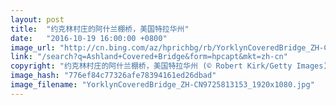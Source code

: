 ```yaml
---
layout: post
title:  "约克林村庄的阿什兰棚桥，美国特拉华州"
date:   "2016-10-19 16:00:00 +0800"
image_url: "http://cn.bing.com/az/hprichbg/rb/YorklynCoveredBridge_ZH-CN9725813153_1920x1080.jpg"
link: "/search?q=Ashland+Covered+Bridge&form=hpcapt&mkt=zh-cn"
copyright: "约克林村庄的阿什兰棚桥，美国特拉华州 (© Robert Kirk/Getty Images)"
image_hash: "776ef84c77326afe78394161ed26dbad"
image_filename: "YorklynCoveredBridge_ZH-CN9725813153_1920x1080.jpg"
---
```

